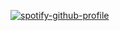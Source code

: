 [![spotify-github-profile](https://spotify-github-profile.vercel.app/api/view?uid=31hftnk3fbr2r4pv5e5usyc7a4ni&cover_image=true&theme=default&show_offline=false&background_color=121212)](https://github.com/kittinan/spotify-github-profile)
